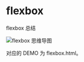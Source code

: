 # flexbox
flexbox 总结

![flexbox 思维导图](https://raw.githubusercontent.com/dyygtfx/flexbox/master/display%3Aflexbox%7Cinline-flexbox%20%20%20%E5%BC%B9%E6%80%A7%E7%9B%92%E5%B8%83%E5%B1%80%E5%B1%9E%E6%80%A7.png)

对应的 DEMO 为 flexbox.html。

